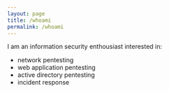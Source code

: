 ```yaml
---
layout: page
title: /whoami
permalink: /whoami
---
```


I am an information security enthousiast interested in:
* network pentesting
* web application pentesting
* active directory pentesting
* incident response
